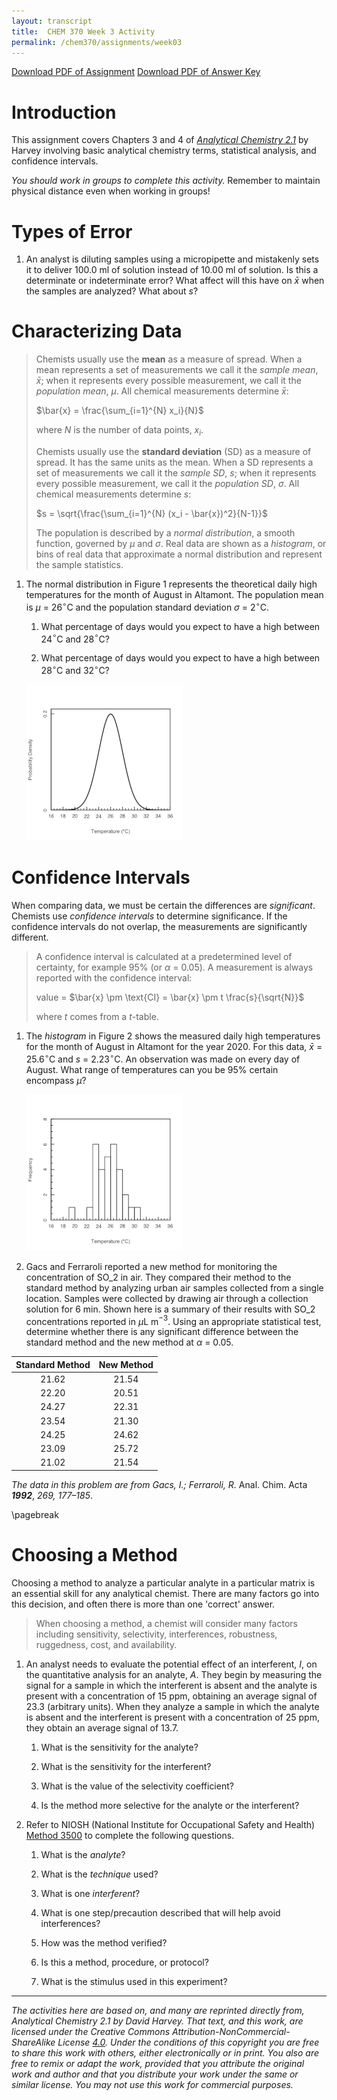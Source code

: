 ```yaml
---
layout: transcript
title:  CHEM 370 Week 3 Activity
permalink: /chem370/assignments/week03
---
```


<a class="quicklink" href="https://github.com/alphonse/alphonse.github.io/raw/master/chem370/pdf/assignments/week03.pdf" target="blank">Download PDF of Assignment</a>
<a class="quicklink" href="https://github.com/alphonse/alphonse.github.io/raw/master/chem370/pdf/assignments/week03_key.pdf" target="blank">Download PDF of Answer Key</a>

<!-- Name: ___________________________________ -->

# Introduction

This assignment covers Chapters 3 and 4 of [*Analytical Chemistry 2.1*](https://chem.libretexts.org/Bookshelves/Analytical_Chemistry/Book%3A_Analytical_Chemistry_2.1_(Harvey)/02%3A_Basic_Tools_of_Analytical_Chemistry) by Harvey involving basic analytical chemistry terms, statistical analysis, and confidence intervals.

*You should work in groups to complete this activity.* Remember to maintain physical distance even when working in groups!  

# Types of Error

<!-- 1. To prepare a standard solution of Mn$^{2+}$, a 0.250 g sample of Mn is dissolved in 10 mL of concentrated HNO3 (measured with a graduated cylinder). The resulting solution is quantitatively transferred to a 100-mL volumetric flask and diluted to volume with distilled water. A 10-mL aliquot of the solution is pipetted into a 500-mL volumetric flask and diluted to volume.

    1. Express the concentration of Mn in mg/L, and estimate its uncertainty using a propagation of uncertainty.

    1. Can you improve the concentration’s uncertainty by using a pipet to measure the HNO3, instead of a graduated cylinder? -->

1. An analyst is diluting samples using a micropipette and mistakenly sets it to deliver 100.0 ml of solution instead of 10.00 ml of solution.  Is this a determinate or indeterminate error?  What affect will this have on $\bar{x}$ when the samples are analyzed?  What about $s$?

<!-- \vspace{1cm} -->

# Characterizing Data

> Chemists usually use the **mean** as a measure of spread.  When a mean represents a set of measurements we call it the *sample mean*, $\bar{x}$; when it represents every possible measurement, we call it the *population mean*, $\mu$.  All chemical measurements determine $\bar{x}$:
>
> $\bar{x} = \frac{\sum_{i=1}^{N} x_i}{N}$
>
> where $N$ is the number of data points, $x_i$.
>
> Chemists usually use the **standard deviation** (SD) as a measure of spread.  It has the same units as the mean.  When a SD represents a set of measurements we call it the *sample SD*, $s$; when it represents every possible measurement, we call it the *population SD*, $\sigma$.  All chemical measurements determine $s$:
>
> $s = \sqrt{\frac{\sum_{i=1}^{N} (x_i - \bar{x})^2}{N-1}}$
>
> The population is described by a *normal distribution*, a smooth function, governed by $\mu$ and $\sigma$.  Real data are shown as a *histogram*, or bins of real data that approximate a normal distribution and represent the sample statistics.

1. The normal distribution in Figure 1 represents the theoretical daily high temperatures for the month of August in Altamont.  The population mean is $\mu$ = 26$^{\circ}$C and the population standard deviation $\sigma$ = 2$^{\circ}$C.  
      
      1. What percentage of days would you expect to have a high between 24$^{\circ}$C and 28$^{\circ}$C?
      
            <!-- \vspace{1cm} -->
            
      1. What percentage of days would you expect to have a high between 28$^{\circ}$C and 32$^{\circ}$C?
            
            <!-- \vspace{1cm} -->

      <!-- ![Normal distribution of daily high August temperature in Altamont.](chem370/assignments/img/week03_distribution.png) -->
      ![Normal distribution of daily high August temperature in Altamont.](img/week03_distribution.png)

# Confidence Intervals

When comparing data, we must be certain the differences are *significant*.  Chemists use *confidence intervals* to determine significance.  If the confidence intervals do not overlap, the measurements are significantly different.

> A confidence interval is calculated at a predetermined level of certainty, for example 95% (or $\alpha$ = 0.05).  A measurement is always reported with the confidence interval:
>
> value = $\bar{x} \pm \text{CI} = \bar{x} \pm t \frac{s}{\sqrt{N}}$
>
> where $t$ comes from a $t$-table.

1. The *histogram* in Figure 2 shows the measured daily high temperatures for the month of August in Altamont for the year 2020. For this data, $\bar{x}$ = 25.6$^{\circ}$C and $s$ = 2.23$^{\circ}$C. An observation was made on every day of August.  What range of temperatures can you be 95% certain encompass $\mu$?

      <!-- \vspace{2cm} -->

      <!-- ![Histogram of measured daily high August temperatures in Altamont. (n = 31)](chem370/assignments/img/week03_histogram.png) -->
      ![Histogram of measured daily high August temperatures in Altamont. (n = 31)](img/week03_histogram.png)
      
1. Gacs and Ferraroli reported a new method for monitoring the concentration of SO$\_2$ in air. They compared their method to the standard method by analyzing urban air samples collected from a single location. Samples were collected by drawing air through a collection solution for 6 min. Shown here is a summary of their results with SO$\_2$ concentrations reported in $\mu$L m$^{-3}$. Using an appropriate statistical test, determine whether there is any significant difference between the standard method and the new method at  $\alpha$ = 0.05.  


| Standard Method | New Method |
|:---------------:|:----------:|
|      21.62      |   21.54    |
|      22.20      |   20.51    |
|      24.27      |   22.31    |
|      23.54      |   21.30    |
|      24.25      |   24.62    |
|      23.09      |   25.72    |
|      21.02      |   21.54    |


*The data in this problem are from Gacs, I.; Ferraroli, R.* Anal. Chim. Acta ***1992***, *269, 177–185*.


\pagebreak

# Choosing a Method

Choosing a method to analyze a particular analyte in a particular matrix is an essential skill for any analytical chemist.  There are many factors go into this decision, and often there is more than one 'correct' answer.

> When choosing a method, a chemist will consider many factors including sensitivity, selectivity, interferences, robustness, ruggedness, cost, and availability.

1. An analyst needs to evaluate the potential effect of an interferent, $I$, on the quantitative analysis for an analyte, $A$. They begin by measuring the signal for a sample in which the interferent is absent and the analyte is present with a concentration of 15 ppm, obtaining an average signal of 23.3 (arbitrary units). When they analyze a sample in which the analyte is absent and the interferent is present with a concentration of 25 ppm, they obtain an average signal of 13.7.

      1. What is the sensitivity for the analyte?

            <!-- \vspace{0.5cm} -->

      1. What is the sensitivity for the interferent?

            <!-- \vspace{0.5cm} -->

      1. What is the value of the selectivity coefficient?

            <!-- \vspace{0.5cm} -->

      1. Is the method more selective for the analyte or the interferent?
      
            <!-- \vspace{0.5cm} -->

1. Refer to NIOSH (National Institute for Occupational Safety and Health) [Method 3500](http://www.cromlab.es/Articulos/Metodos/NIOSH/NIOSH%203000/3500.pdf) to complete the following questions.

      1. What is the *analyte*?
        
          <!-- \vspace{0.5cm} -->
        
      1. What is the *technique* used?
      
          <!-- \vspace{0.5cm} -->
    
      1. What is one *interferent*?
      
          <!-- \vspace{0.5cm} -->
    
      1. What is one step/precaution described that will help avoid interferences?
      
          <!-- \vspace{0.5cm} -->
    
      1. How was the method verified?
      
          <!-- \vspace{0.5cm} -->
    
      1. Is this a method, procedure, or protocol?
      
          <!-- \vspace{0.5cm} -->
    
      1. What is the stimulus used in this experiment?
      
          <!-- \vspace{0.5cm} -->
          
<!-- \vfill -->
 
 --------------
 
*The activities here are based on, and many are reprinted directly from, Analytical Chemistry 2.1 by David Harvey.  That text, and this work, are licensed under the Creative Commons Attribution-NonCommercial-ShareAlike License [4.0](https://creativecommons.org/licenses/by-nc-sa/4.0/). Under the conditions of this copyright you are free to share this work with others, either electronically or in print. You also are free to remix or adapt the work, provided that you attribute the original work and author and that you distribute your work under the same or similar license. You may not use this work for commercial purposes.*

